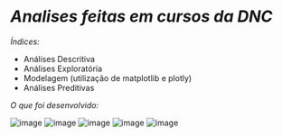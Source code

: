 # *Analises feitas em cursos da DNC*

*Índices:*
* Análises Descritiva
* Análises Exploratória
* Modelagem (utilização de matplotlib e plotly)
* Análises Preditivas

*O que foi desenvolvido:*

![image](https://github.com/user-attachments/assets/a15cb475-8b7c-42f2-9d35-dd93f0e8688b)
![image](https://github.com/user-attachments/assets/00b49af5-3a3d-478e-a4b9-2d5e79a5dd0b)
![image](https://github.com/user-attachments/assets/4b756a8a-5f68-414a-8b70-5a0dbc613e79)
![image](https://github.com/user-attachments/assets/f10265c0-fbe3-4710-beb3-27184afef3fe)
![image](https://github.com/user-attachments/assets/3cc3ca05-d711-4fdd-a1e9-2ab4f5f65704)




